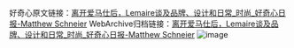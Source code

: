 好奇心原文链接：[离开爱马仕后，Lemaire谈及品牌、设计和日常_时尚_好奇心日报-Matthew Schneier](https://www.qdaily.com/articles/7225.html)
WebArchive归档链接：[离开爱马仕后，Lemaire谈及品牌、设计和日常_时尚_好奇心日报-Matthew Schneier](http://web.archive.org/web/20180918183715/http://www.qdaily.com:80/articles/7225.html)
![image](http://ww3.sinaimg.cn/large/007d5XDply1g3x0riql9pj30u046p7wh)